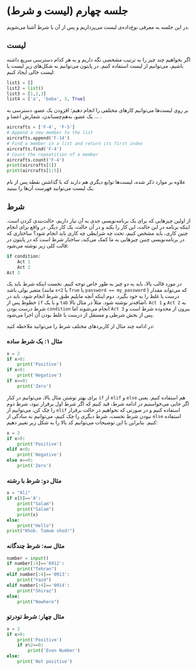# جلسه چهارم (لیست و شرط)
در این جلسه به معرفی نوع‌داده‌ی لیست می‌پردازیم و پس از آن با شرط آشنا می‌شویم.

## لیست
اگر بخواهیم چند چیز را به ترتیب مشخصی نگه داریم و به هر کدام دسترسی سریع داشته باشیم، می‌توانیم از لیست استفاده کنیم. در پایتون می‌توانیم به شکل‌های زیر لیست یا لیست خالی ایجاد کنیم:
```python
list1 = []
list2 = list()
list3 = [1,2,3]
list4 = ['a', 'baba', 3, True]
```
بر روی لیست‌ها می‌توانیم کارهای مختلفی را انجام دهیم؛ افزودن یک عضو، دسترسی به یک عضو، به‌هم‌چسباندن، شمارش اعضا و ... .
```python
aircrafts = ['F-4', 'F-5']
# Append a new member to the list
aircrafts.append('F-14')
# Find a member in a list and return its first index
aircrafts.find('F-4')
# Count the repeatition of a member
aircrafts.count('F-4')
print(aircrafts[1])
print(aircrafts[1:5])
```
علاوه بر موارد ذکر شده، لیست‌ها توابع دیگری هم دارند که با گذاشتن نقطه پس از نام یک لیست می‌توانید فهرست آن‌ها را ببینید.

## شرط

از اولین چیزهایی که برای یک برنامه‌نویسی جدی به آن نیاز داریم، حالت‌بندی کردن است. اینکه برنامه در این حالت، این کار را بکند و در آن حالت، یک کار دیگر. در واقع برای انجام چنین کاری، باید مشخص کنیم، تحت چه شرایطی چه کاری باید انجام شود؟ ساختاری که در برنامه‌نویسی چنین چیزهایی به ما کمک می‌کند، ساختار شرط است که در پایتون در قالب کلی زیر نوشته می‌شود:

```python
if condition:
	Act 1
	Act 2
Act 3
```
در مورد قالب بالا، باید به دو چیز به طور خاص توجه کنیم. نخست اینکه شرط باید یک متغیر بولی باشد (مانند `x<2` یا `True` یا `password == my_password` ) که می‌تواند مقدار درست یا غلط را به خود بگیرد. دوم اینکه آنچه مایلیم طبق شرط انجام شود، باید در خطوط پس از `if` و با یک `tab` اضافه‌تر نوشته شود. مثلاً در مثال بالا، `Act 1` و `Act 2` به شرط درست بودن `condition` انجام می‌شوند اما `Act 3` بیرون از محدوده شرط است و پس از بخش شرطی و مستقل از درست یا غلط بودن آن اجرا می‌شود.

در ادامه چند مثال از کاربردهای مختلف شرط را می‌توانید ملاحظه کنید:

### مثال ۱: یک شرط ساده

```python
x = 2
if x>0:
	print('Positive')
if x<0:
	print('Negative')
if x==0:
	print('Zero')		
```
برای بهتر نوشتن مثال بالا، می‌توانیم در کنار `if` از `elif` و `else` هم استفاده کنیم. یعنی اگر جایی می‌خواستیم در ادامه شرط، قید کنیم که اگر شرط اول برقرار نبود، شرط دوم را چک کن، می‌توانیم از `elif` استفاده کنیم و در صورتی که نخواهیم در حالت برقرار نبودن شرط نخست، شرط دیگری را چک کنیم، می‌توانیم به سادگی از `else` استفاده کنیم. بنابراین با این توضیحات می‌توانیم کد بالا را به شکل زیر تغییر دهیم:

```python
x = 2
if x>0:
	print('Positive')
elif x<0:
	print('Negative')
else x==0:
	print('Zero')		
```
### مثال دو: شرط با رشته
```python
x = "Ali"
if x[0]=='A':
    print("Salam")
    print("Salam")
    print(x)
else:
    print("Hello")
print("Khob. Tamum shod!")
```
### مثال سه: شرط چندگانه

```python
number = input()
if number[:4]=='0912':
    print("Tehran")
elif number[:4]=='0913':
    print("Yazd")
elif number[:4]=='0914':
    print("Shiraz")
else:
    print("Nowhere")
```
### مثال چهار: شرط تودرتو

```python
x = 2
if x>0:
	print('Positive')
	if x%2==0:
		print('Even Number')
else:		
	print('Not positive')
```
